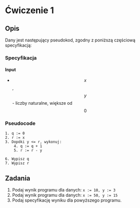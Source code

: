 # Ćwiczenie 1

## Opis

Dany jest następujący pseudokod, zgodny z poniższą  częściową specyfikacją:

### Specyfikacja

#### Input

* $$x$$, $$y$$ - liczby naturalne, większe od $$0$$ 

### Pseudocode

```
1. q := 0
2. r := x
3. Dopóki y <= r, wykonuj:
    4. q := q + 1
    5. r := r - y
    
6. Wypisz q
7. Wypisz r 
```

## Zadania

1. Podaj wynik programu dla danych: `x := 10, y := 3`
2. Podaj wynik programu dla danych: `x := 50, y := 15`
3. Podaj specyfikację wyniku dla powyższego programu.

